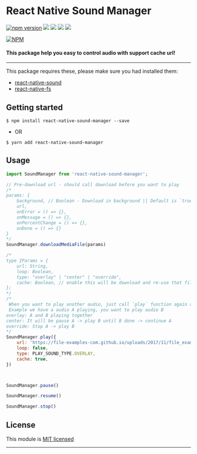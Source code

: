 
# React Native Sound Manager
[![npm version](https://badge.fury.io/js/react-native-sound-manager.svg)](https://badge.fury.io/js/react-native-sound-manager) ![](https://img.shields.io/github/issues/minhchienwikipediareact-native-sound-manager.svg) ![](https://img.shields.io/github/forks/minhchienwikipediareact-native-sound-manager.svg) ![](https://img.shields.io/github/stars/minhchienwikipediareact-native-sound-manager.svg) ![](https://img.shields.io/github/license/minhchienwikipediareact-native-sound-manager.svg)

[![NPM](https://nodei.co/npm/react-native-sound-manager.png?downloads=true&stars=true)](https://nodei.co/npm/react-native-sound-manager/)

#### This package help you easy to control audio with support cache url! 

---
This package requires these, please make sure you had installed them:
- [react-native-sound](https://github.com/zmxv/react-native-sound)
- [react-native-fs](https://github.com/itinance/react-native-fs)


## Getting started

`$ npm install react-native-sound-manager --save`

- OR

`$ yarn add react-native-sound-manager`

## Usage
```javascript
import SoundManager from 'react-native-sound-manager';

// Pre-download url - should call download before you want to play
/*
params: {
	background, // Boolean - Download in background || Default is `true`
	url,
	onError = () => {},
	onMessage = () => {},
	onPercentChange = () => {},
	onDone = () => {}
}
*/
SoundManager.downloadMediaFile(params)

/*
type IParams = {
	url: String,
	loop: Boolean,
	type: "overlay" | "center" | "override",
	cache: Boolean, // enable this will be download and re-use that file || Default is true
};
*/
/*
 When you want to play another audio, just call `play` function again and pass `type` : "overlay" | "center" | "override"
 Example we have a audio A playing, you want to play audio B
overlay: A and B playing together
center: It will be pause A -> play B until B done -> continue A
override: Stop A -> play B
*/
SoundManager.play({
	url: 'https://file-examples-com.github.io/uploads/2017/11/file_example_MP3_700KB.mp3',
	loop: false,
	type: PLAY_SOUND_TYPE.OVERLAY,
	cache: true,
})



SoundManager.pause()

SoundManager.resume()

SoundManager.stop()

```




## License

This module is [MIT licensed](./LICENSE)

---
  
